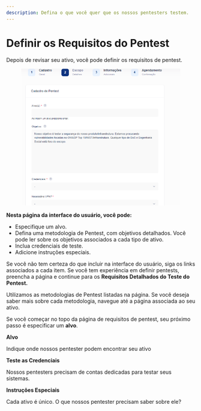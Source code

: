 ```yaml
---
description: Defina o que você quer que os nossos pentesters testem.
---
```


# Definir os Requisitos do Pentest

Depois de revisar seu ativo, você pode definir os requisitos de pentest.

<figure><img src="../../../../.gitbook/assets/Captura de tela 2024-05-07 091304.png" alt=""><figcaption></figcaption></figure>

**Nesta página da interface do usuário, você pode:**

* Especifique um alvo.
* Defina uma metodologia de Pentest, com objetivos detalhados. Você pode ler sobre os objetivos associados a cada tipo de ativo.
* Inclua credenciais de teste.
* Adicione instruções especiais.



Se você não tem certeza do que incluir na interface do usuário, siga os links associados a cada item. Se você tem experiência em definir pentests, preencha a página e continue para os **Requisitos Detalhados do Teste do Pentest.**

Utilizamos as metodologias de Pentest listadas na página. Se você deseja saber mais sobre cada metodologia, navegue até a página associada ao seu ativo.

Se você começar no topo da página de requisitos de pentest, seu próximo passo é especificar um **alvo**.



**Alvo**

Indique onde nossos pentester podem encontrar seu ativo

**Teste as Credenciais**

Nossos pentesters precisam de contas dedicadas para testar seus sistemas.

**Instruções Especiais**

Cada ativo é único. O que nossos pentester precisam saber sobre ele?

